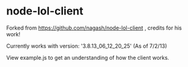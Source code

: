node-lol-client
===============

Forked from https://github.com/nagash/node-lol-client , credits for his work!

Currently works with version: '3.8.13_06_12_20_25' (As of 7/2/13)

View example.js to get an understanding of how the client works.

